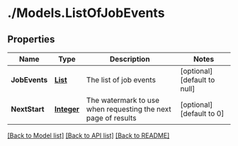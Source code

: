 # ./Models.ListOfJobEvents
## Properties

Name | Type | Description | Notes
------------ | ------------- | ------------- | -------------
**JobEvents** | [**List**](JobEvent.md) | The list of job events | [optional] [default to null]
**NextStart** | [**Integer**](integer.md) | The watermark to use when requesting the next page of results | [optional] [default to 0]

[[Back to Model list]](../README.md#documentation-for-models) [[Back to API list]](../README.md#documentation-for-api-endpoints) [[Back to README]](../README.md)

